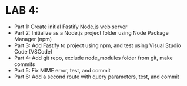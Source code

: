 # LAB 4:

- Part 1: Create initial Fastify Node.js web server
- Part 2: Initialize as a Node.js project folder using Node Package Manager (npm)
- Part 3: Add Fastify to project using npm, and test using Visual Studio Code (VSCode)
- Part 4: Add git repo, exclude node_modules folder from git, make commits
- Part 5: Fix MIME error, test, and commit
- Part 6: Add a second route with query parameters, test, and commit
